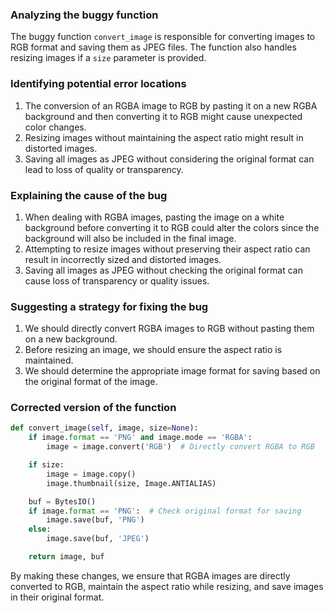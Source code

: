 ### Analyzing the buggy function
The buggy function `convert_image` is responsible for converting images to RGB format and saving them as JPEG files. The function also handles resizing images if a `size` parameter is provided. 

### Identifying potential error locations
1. The conversion of an RGBA image to RGB by pasting it on a new RGBA background and then converting it to RGB might cause unexpected color changes.
2. Resizing images without maintaining the aspect ratio might result in distorted images.
3. Saving all images as JPEG without considering the original format can lead to loss of quality or transparency.

### Explaining the cause of the bug
1. When dealing with RGBA images, pasting the image on a white background before converting it to RGB could alter the colors since the background will also be included in the final image.
2. Attempting to resize images without preserving their aspect ratio can result in incorrectly sized and distorted images.
3. Saving all images as JPEG without checking the original format can cause loss of transparency or quality issues.

### Suggesting a strategy for fixing the bug
1. We should directly convert RGBA images to RGB without pasting them on a new background.
2. Before resizing an image, we should ensure the aspect ratio is maintained.
3. We should determine the appropriate image format for saving based on the original format of the image.

### Corrected version of the function
```python
def convert_image(self, image, size=None):
    if image.format == 'PNG' and image.mode == 'RGBA':
        image = image.convert('RGB')  # Directly convert RGBA to RGB

    if size:
        image = image.copy()
        image.thumbnail(size, Image.ANTIALIAS)

    buf = BytesIO()
    if image.format == 'PNG':  # Check original format for saving
        image.save(buf, 'PNG')
    else:
        image.save(buf, 'JPEG')

    return image, buf
``` 

By making these changes, we ensure that RGBA images are directly converted to RGB, maintain the aspect ratio while resizing, and save images in their original format.